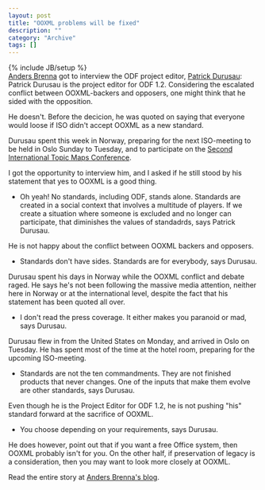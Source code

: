 ```yaml
--- 
layout: post 
title: "OOXML problems will be fixed"
description: ""
category: "Archive"
tags: []
---
```

{% include JB/setup %}  
<a href="http://blog.abrenna.com">Anders Brenna</a> got to interview the ODF project editor, <a href="http://durusau.net/">Patrick Durusau</a>:
Patrick Durusau is the project editor for ODF 1.2. Considering the escalated conflict between OOXML-backers and opposers, one might think that he sided with the opposition.


He doesn't. Before the decicion, he was quoted on saying that everyone would loose if ISO didn't accept OOXML as a new standard.


Durusau spent this week in Norway, preparing for the next ISO-meeting to be held in Oslo Sunday to Tuesday, and to participate on the <a href="http://www.topicmaps.com/tmc/conference.jsp?conf=TM2008">Second International Topic Maps Conference</a>.


I got the opportunity to interview him, and I asked if he still stood by his statement that yes to OOXML is a good thing.


- Oh yeah! No standards, including ODF, stands alone. Standards are created in a social context that involves a multitude of players. If we create a situation where someone is excluded and no longer can participate, that diminishes the values of standadrds, says Patrick Durusau.


He is not happy about the conflict between OOXML backers and opposers.


- Standards don't have sides. Standards are for everybody, says Durusau.


Durusau spent his days in Norway while the OOXML conflict and debate raged. He says he's not been following the massive media attention, neither here in Norway or at the international level, despite the fact that his statement has been quoted all over.


- I don't read the press coverage. It either makes you paranoid or mad, says Durusau.


Durusau flew in from the United States on Monday, and arrived in Oslo on Tuesday. He has spent most of the time at the hotel room, preparing for the upcoming ISO-meeting.


- Standards are not the ten commandments. They are not finished products that never changes. One of the inputs that make them evolve are other standards, says Durusau.


Even though he is the Project Editor for ODF 1.2, he is not pushing "his" standard forward at the sacrifice of OOXML.


- You choose depending on your requirements, says Durusau.


He does however, point out that if you want a free Office system, then OOXML probably isn't for you. On the other half, if preservation of legacy is a consideration, then you may want to look more closely at OOXML.


Read the entire story at <a href="http://blog.abrenna.com/odf-project-editor-believes-ooxml-problems-will-be-fixed/">Anders Brenna's blog</a>.
